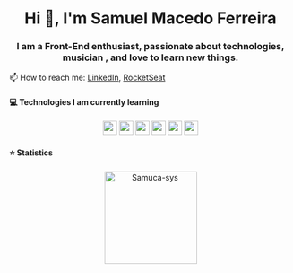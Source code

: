 <h1 align="center">Hi 👋, I'm Samuel Macedo Ferreira</h1>
<h3 align="center">I am a Front-End enthusiast, passionate about technologies, musician , and love to learn new things.</h3>


📫 How to reach me: [LinkedIn](http://linkedin.com/in/samuel-macedo), [RocketSeat](https://app.rocketseat.com.br/me/samuel-macedo)

#### 💻 Technologies I am currently learning

<p align="center">

<img src="https://img.shields.io/badge/HTML5-E34F26?style=for-the-badge&logo=html5&logoColor=white" height="25"/>
<img src="https://img.shields.io/badge/CSS3-1572B6?style=for-the-badge&logo=css3&logoColor=white" height="25"/>
<img src="https://img.shields.io/badge/Sass-CC6699?style=for-the-badge&logo=sass&logoColor=white" height="25"/>
<img src="https://img.shields.io/badge/JavaScript-F7DF1E?style=for-the-badge&logo=javascript&logoColor=black" height="25"/>
<img src="https://img.shields.io/badge/React-20232A?style=for-the-badge&logo=react&logoColor=61DAFB" height="25"/>
<img src="https://img.shields.io/badge/TypeScript-007ACC?style=for-the-badge&logo=typescript&logoColor=white" height="25"/>

</p>

 
 #### ⭐  Statistics 

 <p align="center"> 
   <!-- <img src="https://github-readme-stats.vercel.app/api?username=Samuca-sys&count_private=true&show_icons=true&theme=buefy" alt="Samuel Macedo" width="420"/> -->
    <img src="https://github-readme-stats.vercel.app/api/top-langs/?username=Samuca-sys&hide=jupyter%20notebook,html,css&langs_count=8&layout=compact&theme=buefy" alt="Samuca-sys" height="165" />
 </p>
 
<!--
<p align="center"> <img src="https://komarev.com/ghpvc/?username=Samuca-sys" alt="Samuel Macedo" /> </p>
-->

